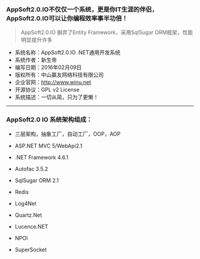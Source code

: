 ### AppSoft2.0.IO不仅仅一个系统，更是你IT生涯的伴侣，AppSoft2.0.IO可以让你编程效率事半功倍！

> AppSoft2.0.IO 摒弃了Entity Framework，采用SqlSugar ORM框架，性能明显提升许多

 * 系统名称：AppSoft2.0.IO .NET通用开发系统
 * 系统作者：新生帝
 * 编写日期：2016年02月09日
 * 版权所有：中山赢友网络科技有限公司
 * 企业官网：http://www.winu.net
 * 开源协议：GPL v2 License
 * 系统描述：一切从简，只为了更懒！

*****

### AppSoft2.0 IO 系统架构组成：

* 三层架构，抽象工厂，自动工厂，OOP，AOP


* ASP.NET MVC 5/WebApi2.1
* .NET Framework 4.6.1
* Autofac 3.5.2
* SqlSugar ORM 2.1
* Redis
* Log4Net
* Quartz.Net
* Lucence.NET
* NPOI
* SuperSocket